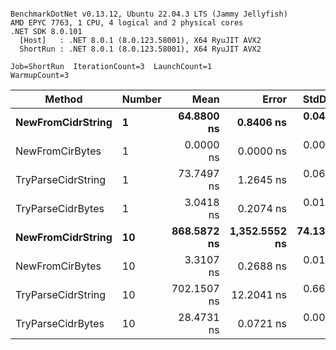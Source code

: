 ```

BenchmarkDotNet v0.13.12, Ubuntu 22.04.3 LTS (Jammy Jellyfish)
AMD EPYC 7763, 1 CPU, 4 logical and 2 physical cores
.NET SDK 8.0.101
  [Host]   : .NET 8.0.1 (8.0.123.58001), X64 RyuJIT AVX2
  ShortRun : .NET 8.0.1 (8.0.123.58001), X64 RyuJIT AVX2

Job=ShortRun  IterationCount=3  LaunchCount=1  
WarmupCount=3  

```
| Method             | Number | Mean        | Error         | StdDev     | Min         | Max         | Allocated |
|------------------- |------- |------------:|--------------:|-----------:|------------:|------------:|----------:|
| **NewFromCidrString**  | **1**      |  **64.8800 ns** |     **0.8406 ns** |  **0.0461 ns** |  **64.8479 ns** |  **64.9328 ns** |         **-** |
| NewFromCirBytes    | 1      |   0.0000 ns |     0.0000 ns |  0.0000 ns |   0.0000 ns |   0.0000 ns |         - |
| TryParseCidrString | 1      |  73.7497 ns |     1.2645 ns |  0.0693 ns |  73.6929 ns |  73.8269 ns |         - |
| TryParseCidrBytes  | 1      |   3.0418 ns |     0.2074 ns |  0.0114 ns |   3.0347 ns |   3.0549 ns |         - |
| **NewFromCidrString**  | **10**     | **868.5872 ns** | **1,352.5552 ns** | **74.1381 ns** | **823.9310 ns** | **954.1674 ns** |         **-** |
| NewFromCirBytes    | 10     |   3.3107 ns |     0.2688 ns |  0.0147 ns |   3.2993 ns |   3.3273 ns |         - |
| TryParseCidrString | 10     | 702.1507 ns |    12.2041 ns |  0.6689 ns | 701.7565 ns | 702.9231 ns |         - |
| TryParseCidrBytes  | 10     |  28.4731 ns |     0.0721 ns |  0.0040 ns |  28.4698 ns |  28.4775 ns |         - |
